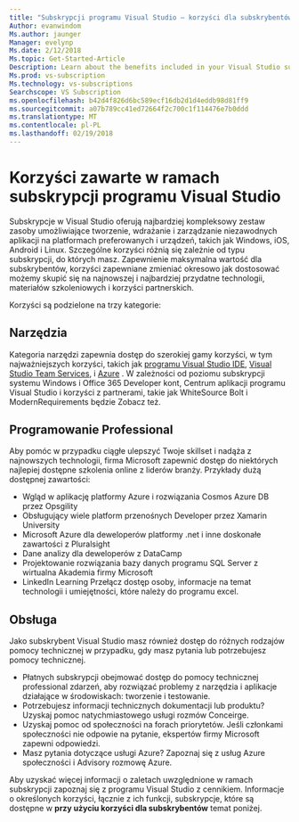 ```yaml
---
title: "Subskrypcji programu Visual Studio — korzyści dla subskrybentów"
Author: evanwindom
Ms.author: jaunger
Manager: evelynp
Ms.date: 2/12/2018
Ms.topic: Get-Started-Article
Description: Learn about the benefits included in your Visual Studio subscription
Ms.prod: vs-subscription
Ms.technology: vs-subscriptions
Searchscope: VS Subscription
ms.openlocfilehash: b42d4f826d6bc589ecf16db2d1d4eddb98d81ff9
ms.sourcegitcommit: a07b789cc41ed72664f2c700c1f114476e7b0ddd
ms.translationtype: MT
ms.contentlocale: pl-PL
ms.lasthandoff: 02/19/2018
---
```

# <a name="benefits-included-in-your-visual-studio-subscription"></a>Korzyści zawarte w ramach subskrypcji programu Visual Studio

Subskrypcje w Visual Studio oferują najbardziej kompleksowy zestaw zasoby umożliwiające tworzenie, wdrażanie i zarządzanie niezawodnych aplikacji na platformach preferowanych i urządzeń, takich jak Windows, iOS, Android i Linux.  Szczególne korzyści różnią się zależnie od typu subskrypcji, do których masz.  Zapewnienie maksymalna wartość dla subskrybentów, korzyści zapewniane zmieniać okresowo jak dostosować możemy skupić się na najnowszej i najbardziej przydatne technologii, materiałów szkoleniowych i korzyści partnerskich. 

Korzyści są podzielone na trzy kategorie:

## <a name="tools"></a>Narzędzia
Kategoria narzędzi zapewnia dostęp do szerokiej gamy korzyści, w tym najważniejszych korzyści, takich jak [programu Visual Studio IDE](/vs-ide-benefit), [Visual Studio Team Services](/vs-vsts), i [Azure](/vs-azure) .  W zależności od poziomu subskrypcji systemu Windows i Office 365 Developer kont, Centrum aplikacji programu Visual Studio i korzyści z partnerami, takie jak WhiteSource Bolt i ModernRequirements będzie Zobacz też.

## <a name="professional-development"></a>Programowanie Professional
Aby pomóc w przypadku ciągłe ulepszyć Twoje skillset i nadąża z najnowszych technologii, firma Microsoft zapewnić dostęp do niektórych najlepiej dostępne szkolenia online z liderów branży. Przykłady dużą dostępnej zawartości:
- Wgląd w aplikację platformy Azure i rozwiązania Cosmos Azure DB przez Opsgility
- Obsługujący wiele platform przenośnych Developer przez Xamarin University
- Microsoft Azure dla deweloperów platformy .net i inne doskonałe zawartości z Pluralsight
- Dane analizy dla deweloperów z DataCamp
- Projektowanie rozwiązania bazy danych programu SQL Server z wirtualna Akademia firmy Microsoft
- LinkedIn Learning Przełącz dostęp osoby, informacje na temat technologii i umiejętności, które należy do programu excel. 

## <a name="support"></a>Obsługa 
Jako subskrybent Visual Studio masz również dostęp do różnych rodzajów pomocy technicznej w przypadku, gdy masz pytania lub potrzebujesz pomocy technicznej. 
- Płatnych subskrypcji obejmować dostęp do pomocy technicznej professional zdarzeń, aby rozwiązać problemy z narzędzia i aplikacje działające w środowiskach: tworzenie i testowanie.  
- Potrzebujesz informacji technicznych dokumentacji lub produktu?  Uzyskaj pomoc natychmiastowego usługi rozmów Conceirge. 
- Uzyskaj pomoc od społeczności na forach priorytetów.  Jeśli członkami społeczności nie odpowie na pytanie, ekspertów firmy Microsoft zapewni odpowiedzi. 
- Masz pytania dotyczące usługi Azure?  Zapoznaj się z usług Azure społeczności i Advisory rozmowę Azure.  

Aby uzyskać więcej informacji o zaletach uwzględnione w ramach subskrypcji zapoznaj się z programu Visual Studio z cennikiem.  Informacje o określonych korzyści, łącznie z ich funkcji, subskrypcje, które są dostępne w **przy użyciu korzyści dla subskrybentów** temat poniżej. 

